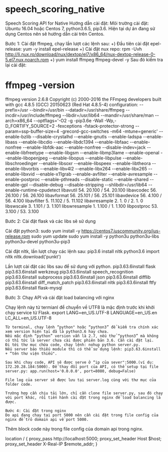 # speech_scoring_native
Speech Scoring API for Native
Hướng dẫn cài đặt:
Môi trường cài đặt: Ubuntu 16.04 hoặc Centos 7, python3.6.5, pip3.6. Hiện tại dự án đang sử dụng Centos nên sẽ hướng dẫn cài trên Centos.  

Bước 1: Cài đặt ffmpeg, chạy lần lượt các lệnh sau: 
+) Đầu tiên cài đặt epel-release: yum -y install epel-release
+) Cài đặt nux repo: rpm -Uvh http://li.nux.ro/download/nux/dextop/el7/x86_64/nux-dextop-release-0-5.el7.nux.noarch.rpm
+) yum install ffmpeg ffmpeg-devel -y
	Sau đó kiểm tra lại cài đặt: 
# ffmpeg -version
ffmpeg version 2.6.8 Copyright (c) 2000-2016 the FFmpeg developers
built with gcc 4.8.5 (GCC) 20150623 (Red Hat 4.8.5-4)
configuration: --prefix=/usr --bindir=/usr/bin --datadir=/usr/share/ffmpeg --incdir=/usr/include/ffmpeg --libdir=/usr/lib64 --mandir=/usr/share/man --arch=x86_64 --optflags='-O2 -g -pip3.6e -Wall -Wp,-D_FORTIFY_SOURCE=2 -fexceptions -fstack-protector-strong --param=ssp-buffer-size=4 -grecord-gcc-switches -m64 -mtune=generic' --enable-bzlib --disable-crystalhd --enable-gnutls --enable-ladspa --enable-libass --enable-libcdio --enable-libdc1394 --enable-libfaac --enable-nonfree --enable-libfdk-aac --enable-nonfree --disable-indev=jack --enable-libfreetype --enable-libgsm --enable-libmp3lame --enable-openal --enable-libopenjpeg --enable-libopus --enable-libpulse --enable-libschroedinger --enable-libsoxr --enable-libspeex --enable-libtheora --enable-libvorbis --enable-libv4l2 --enable-libx264 --enable-libx265 --enable-libxvid --enable-x11grab --enable-avfilter --enable-avresample --enable-postproc --enable-pthreads --disable-static --enable-shared --enable-gpl --disable-debug --disable-stripping --shlibdir=/usr/lib64 --enable-runtime-cpudetect
libavutil 54. 20.100 / 54. 20.100
libavcodec 56. 26.100 / 56. 26.100
libavformat 56. 25.101 / 56. 25.101
libavdevice 56. 4.100 / 56. 4.100
libavfilter 5. 11.102 / 5. 11.102
libavresample 2. 1. 0 / 2. 1. 0
libswscale 3. 1.101 / 3. 1.101
libswresample 1. 1.100 / 1. 1.100
libpostproc 53. 3.100 / 53. 3.100

Bước 2: Cài đặt flask và các libs sẽ sử dụng 

Cài đặt python3:
sudo yum install -y https://centos7.iuscommunity.org/ius-release.rpm
sudo yum update
sudo yum install -y python3u python3u-libs python3u-devel python3u-pip3

Cài đặt nltk, lần lượt chạy các lệnh sau:
pip3.6 install nltk
python3.6
import nltk
nltk.download('punkt')

Lần lượt cài đặt các libs sau để sử dụng với python. 
pip3.63.6install flask
pip3.63.6install werkzeug
pip3.63.6install speech_recognition
pip3.63.6install subprocess
pip3.63.6install json
pip3.63.6install difflib
pip3.63.6install diff_match_patch
pip3.63.6install nltk
pip3.63.6install ftfy
pip3.63.6install flask-mysql
	

Bước 3: Chạy API và cài đặt load balancing với nginx

Chạy lệnh này từ termianl để chuyển về UTF8 là mặc định trước khi khởi chạy service từ Flask.
export LANG=en_US.UTF-8 LANGUAGE=en_US.en LC_ALL=en_US.UTF-8

	Từ terminal, chạy lệnh “python" hoặc “python3” để kiểm tra chính xác xem version hiện tại đã là python3.6 hay chưa. 
	Nếu mặc định “python” version vẫn là 2.7, nếu thử “python3” mà không có thì tức là server chưa cài được phiên bản 3.6. Cần cài đặt lại. 
	Đi tới thư mục chứa code, chạy lệnh: nohup python server.py. 
	Nếu server báo thiếu module thì có thể sử dụng lệnh: pip3.63.6install + “tên thư viện thiếu". 

	Sau khi chạy code, API sẽ được serve ở “ip của sever":5000.(ví dụ: 172.20.28.184:5000). Để thay đổi port của API, có thể setup tại file server.py: app.run(host='0.0.0.0', port=8080, debug=False)

	File log của server sẽ được lưu tại server.log cùng với thư mục của folder code. 

	Trường hợp cần chịu tải lớn, chỉ cần clone file server.py, sau đó chạy với port khác, rồi tiến hành cài đặt trong nginx để load balancing là được. 

	Bước 4: Cài đặt trong nginx 
	Do api đang chạy tại port 5000 nên cần cài đặt trong file config của nginx để trỏ domain api về port 5000. 
Thêm block code này trong file config của domain api trong nginx.

  location / {
    proxy_pass       http://localhost:5000;
    proxy_set_header Host      $host;
    proxy_set_header X-Real-IP $remote_addr;
  }

